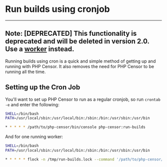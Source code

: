 Run builds using cronjob
========================

-----
**Note: [DEPRECATED]** This functionality is deprecated and will be deleted in version 2.0. Use a 
[worker](worker.md) instead.
-----

Running builds using cron is a quick and simple method of getting up and running with PHP Censor. It also removes the
need for PHP Censor to be running all the time.

Setting up the Cron Job
-----------------------

You'll want to set up PHP Censor to run as a regular cronjob, so run `crontab -e` and enter the following:

```sh
SHELL=/bin/bash
PATH=/usr/local/sbin:/usr/local/bin:/sbin:/bin:/usr/sbin:/usr/bin

* * * * * /path/to/php-censor/bin/console php-censor:run-builds
```

And for one running worker:

```sh
SHELL=/bin/bash
PATH=/usr/local/sbin:/usr/local/bin:/sbin:/bin:/usr/sbin:/usr/bin

* * * * * flock -n /tmp/run-builds.lock --command '/path/to/php-censor/bin/console php-censor:run-builds'
```
